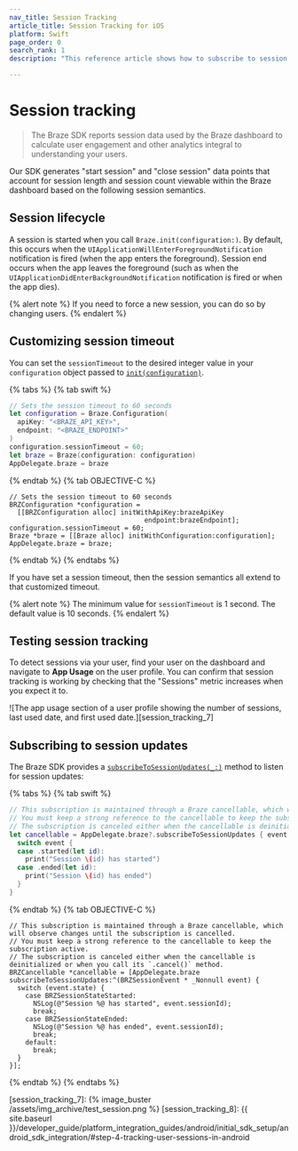 ```yaml
---
nav_title: Session Tracking
article_title: Session Tracking for iOS
platform: Swift
page_order: 0
search_rank: 1
description: "This reference article shows how to subscribe to session updates for the Swift SDK."

---
```


# Session tracking

> The Braze SDK reports session data used by the Braze dashboard to calculate user engagement and other analytics integral to understanding your users. 

Our SDK generates "start session" and "close session" data points that account for session length and session count viewable within the Braze dashboard based on the following session semantics.

## Session lifecycle

A session is started when you call `Braze.init(configuration:)`. By default, this occurs when the `UIApplicationWillEnterForegroundNotification` notification is fired (when the app enters the foreground). Session end occurs when the app leaves the foreground (such as when the `UIApplicationDidEnterBackgroundNotification` notification is fired or when the app dies).

{% alert note %}
If you need to force a new session, you can do so by changing users.
{% endalert %}

## Customizing session timeout

You can set the `sessionTimeout` to the desired integer value in your `configuration` object passed to [`init(configuration)`][session_tracking_1].

{% tabs %}
{% tab swift %}

```swift
// Sets the session timeout to 60 seconds
let configuration = Braze.Configuration(
  apiKey: "<BRAZE_API_KEY>",
  endpoint: "<BRAZE_ENDPOINT>"
)
configuration.sessionTimeout = 60;
let braze = Braze(configuration: configuration)
AppDelegate.braze = braze
```
{% endtab %}
{% tab OBJECTIVE-C %}

```objc
// Sets the session timeout to 60 seconds
BRZConfiguration *configuration =
  [[BRZConfiguration alloc] initWithApiKey:brazeApiKey
                                  endpoint:brazeEndpoint];
configuration.sessionTimeout = 60;
Braze *braze = [[Braze alloc] initWithConfiguration:configuration];
AppDelegate.braze = braze;
```

{% endtab %}
{% endtabs %}

If you have set a session timeout, then the session semantics all extend to that customized timeout.

{% alert note %}
The minimum value for `sessionTimeout` is 1 second. The default value is 10 seconds.
{% endalert %}

## Testing session tracking

To detect sessions via your user, find your user on the dashboard and navigate to **App Usage** on the user profile. You can confirm that session tracking is working by checking that the "Sessions" metric increases when you expect it to.

![The app usage section of a user profile showing the number of sessions, last used date, and first used date.][session_tracking_7]

## Subscribing to session updates

The Braze SDK provides a [`subscribeToSessionUpdates(_:)`][1] method to listen for session updates:

{% tabs %}
{% tab swift %}

```swift
// This subscription is maintained through a Braze cancellable, which will observe changes until the subscription is cancelled.
// You must keep a strong reference to the cancellable to keep the subscription active.
// The subscription is canceled either when the cancellable is deinitialized or when you call its `.cancel()` method.
let cancellable = AppDelegate.braze?.subscribeToSessionUpdates { event in
  switch event {
  case .started(let id):
    print("Session \(id) has started")
  case .ended(let id):
    print("Session \(id) has ended")
  }
}
```

{% endtab %}
{% tab OBJECTIVE-C %}

```objc
// This subscription is maintained through a Braze cancellable, which will observe changes until the subscription is cancelled.
// You must keep a strong reference to the cancellable to keep the subscription active.
// The subscription is canceled either when the cancellable is deinitialized or when you call its `.cancel()` method.
BRZCancellable *cancellable = [AppDelegate.braze subscribeToSessionUpdates:^(BRZSessionEvent * _Nonnull event) {
  switch (event.state) {
    case BRZSessionStateStarted:
      NSLog(@"Session %@ has started", event.sessionId);
      break;
    case BRZSessionStateEnded:
      NSLog(@"Session %@ has ended", event.sessionId);
      break;
    default:
      break;
  }
}];
```

{% endtab %}
{% endtabs %}

[1]: https://braze-inc.github.io/braze-swift-sdk/documentation/brazekit/braze/subscribetosessionupdates(_:)
[session_tracking_1]: https://braze-inc.github.io/braze-swift-sdk/documentation/brazekit/braze/configuration-swift.class
[session_tracking_3]: https://braze-inc.github.io/braze-swift-sdk/documentation/brazekit/braze/configuration-swift.class
[session_tracking_5]: https://js.appboycdn.com/web-sdk/latest/doc/modules/braze.html#initialize
[session_tracking_6]: http://msdn.microsoft.com/en-us/library/windows/apps/hh464925.aspx
[session_tracking_7]: {% image_buster /assets/img_archive/test_session.png %}
[session_tracking_8]: {{ site.baseurl }}/developer_guide/platform_integration_guides/android/initial_sdk_setup/android_sdk_integration/#step-4-tracking-user-sessions-in-android
